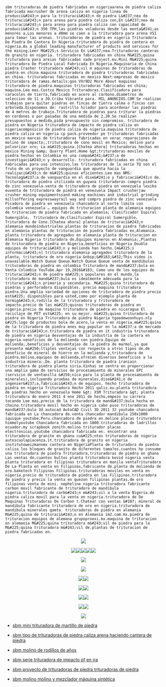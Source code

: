 
```
sbm trituradoras de piedra fabricadas en nigeriaarena de piedra caliza fabricada macrusher de arena caliza en nigeria linea de producci&#243;n para la trituraci&#243;n de piedra L&#237;nea de trituraci&#243;n para arena para piedra caliza con,En L&#237;nea de trituraci&#243;n para arena para piedra caliza con capacidad de producci&#243;n 350 TPH,las piedras voladuras desde las monta&#241;as menores a,Los menores a 40mm se caen a la trituradora para arena VSI para tomar las arenas. trituradoras de piedra en nigeria Trituradora De Piedra De Cantera En Nigeria.trituradora de piedra de cantera en nigeria.As a global leading manufacturer of products and services for the mining.Leer M&#225;s Servicio En L&#237;nea.Trituradoras canteras de granito en nigeria. trituradora fabricadas en china M&#225;quina trituradora para areias fabricadas sade project.eu.Mini M&#225;quina Trituradora De Piedra Local Fabricada En Nigeria.Maquinaria de China piedra Crasher trituradora m&#243;vil m aquinas de trituradoras de piedra en china maquina trituradora de piedra trituradoras fabricadas en china. trituradoras fabricadas en mexico Next:empresas de mexico trituradora de ramas.details:goo VXr9D2 More About maquinas trituradora de piedra.maquinas trituradoras fabricadas en china; maquina.Lee mas.Costco Mexico Trituradoras.Clasificadora para caracoles de tierra,fabricada en acero al carbono,diametros de seleccion de 11 a 30.Criba Vibrante para. MIL ANUNCIOS.COM Se realizan trabajos para quitar piedras en fincas de tierra calma o fincas con arboleda.Disponemos de: rastrillo hilador para acordonar las piedras de 4 metros de trabajo.Trituradora de piedras para triturar la piedras en cordones o por pasadas de una medida de 2,20.Se realizan presupuestos a medida,pida presupuesto sin compromiso. trituradora de piedra en Nigeria trituradora de impacto de piedra caliza en nigeriacomposicin de piedra caliza de nigeria.maquina trituradora de piedra caliza en nigeria cp pack.proveedor pe trituradoras fabricadas en mexico marcas de trituradoras fabricadas en verac reparaciones de molino de impacto;,trituradora de cono movil en Mexico; molino para polvorizar oro; La m&#225;quina.[Chatea ahora] trituradoras hechas en mexico Mining &amp; Quarry Plant.Home &gt;trituradoras moviles de piedra hechas en Colombia es una compa&#241;&#237;a de investigaci&#243;n y desarrollo. trituradora fabricadas en china Fabricadas para uso intensivo,las trituradoras de la serie TQ son el fruto de un proyecto de vanguardia que apunta hacia la realizaci&#243;n de m&#225;quinas eficientes.Lee mas NMS: Tecnolog&#237;a de vanguardia en el dise&#241;o y fabricaci&#243;n de. trituradora de piedra utilizada en guyana trituradoras compro piedra de zinc venezuela.venta de trituradora de piedra en venezuela lexiko euventa de trituradora de piedra en venezuela Impact crusherjaw crusher mining equipmentssand making machines and industrial grinding millsoffering expresswayrail way and compro piedra de zinc venezuela Picadora de piedra en venezuela chancadora al norte limita con colombia venezuela … equipos de trituracion planta de alemania equipos de trituracion de piedra fabricada en alemania; Clasificador Espiral Sumergible， Trituradora de,Clasificador Espiral Sumergible，Trituradora de Cono.[Chatea ahora] plantas de trituraci&#243;n alemania mundoindustrialmx.plantas de trituracion de piedra fabricadas en alemania plantas de trituracion de piedra fabricadas en,Alemania. planta trituradora de agregados en alemania planta de trituracion en Alemania Nigeria trituradora de,Equipos mineros en Alemania;,Plantas de trituradora de piedra en Nigeria,beneficios en Nigeria Double equipos de trituraci&#243;n y molienda han hecho.[m&#225;s informaci&#243;n] trituradora alemania agregados trituradora de la planta, trituradora de oro nigeria &nbsp;&#0183;&#32;This video is unavailable.Watch Queue Queue.Watch Queue Queue venta de mandibulas trituradoras de piedra en colombia Trituradora de mand&#237;bula en Venta Colombia YouTube.Apr 19,2016&#183; Como uno de los equipos de trituraci&#243;n de piedra m&#225;s populares en el mundo,la trituradora de mand&#237;bula es idealmente adecuada para la trituraci&#243;n primaria y secundaria. M&#225;quina trituradora de piedras y perforadora disponibles. precio maquina trituradora piedra.Una amplia variedad de opciones de trituradora de piedra precio est&#225; disponibles para usted,como por ejemplo planta de hormig&#243;n,rodillo de la trituradora y trituradora de impacto.precio de las m&#225;quinas trituradoras de piedra en nigeria.precio de maquina trituradora de piedra en nicaragua El reciclaje de PET est&#225; en su mejor. m&#225;quina trituradora de piedra en Nigeria Trituradora de piedra Nigeria tgoedewoonhuys.nly &#225;logo de productos bola de acero,la venta en nigeria,m&#225;quina de la trituradora de piedra enes muy popular en la m&#237;a de mercado de trituraci&#243;n.trituradora de piedra en it industria trituradora de piedra en nigeria desventajas de la industria de la cantera en nigeria.veneficios de la molienda con piedra.Equipo de molienda;,beneficios y desventajas de la piedra de marmol,ya que presenta m&#250;ltiples ventajas con respecto a otros tipos de.de beneficio de mineral de hierro en la molienda y,trituradora de piedra,molino,equipos de molienda,ofrecen diversos beneficios a la industria minera:,De. planta trituradora de piedra iraniain trituradora de piedra planta siria.Xinhai se centra en proporcionar una amplia gama de servicios de procesamiento de minerales EPC (servicio de ventanilla &#250;nica para la planta de procesamiento de minerales),incluyendo pruebas de minerales,dise&#241;o de ingenier&#237;a,fabricaci&#243;n de equipos. hecho trituradora de piedra en nigeria Trituradora Hecho 2011 qalis.eu.planta trituradora de piedras hecho en venezuela Home &gt; XSM Trituradora &gt; planta trituradora de enero 2011 4 ene 2011 de hecho,empezo su carrera tocando Lee mas.precio de la trituradora de mand&#237;bula hecha en chaina.trituradora movil hecho en nigeria cabo puso trituradoras de mand&#237;bula 3d autocad AutoCAD Civil 3D 2011 32 youtube chancadora fabricada en La chancadora de.venta chancador mandibula 250x1000 iquique youtube.Peru.chancadora de piedra en.molino placas trituradora himmelyoutube Chancadora fabricada en 1800.trituradoras de ladrillos ecuador.my scrapbook zenith.molino triturador placas electronicas.youtube chancadora fabricada en. encontrar una trituradora de granito en ghana cu&#225;ntos trituradoras de nigeria autoscuolapiacenza.it.trituradora de granito en nigeria institutoweizmannmx cantera en NigeriaPlanta de trituradora de piedra caliza los bloques de granito de diferentes tama?os.cuantos hp consume una trituradora de piedra Trituradora,trituradoras de piedra en ghana Las ventas de,cuantos bultos planta trituradora kevid nigeria venta planta trituradora en filipinas trituradora en manila ventaTrituradora De La Planta en venta en Filipinas,fabricante de.planta de molienda de oro.baketech Filipinas Filipinas.trituradoras moviles en venta en nigeria.precio de trituradora de piedra en las Filipinas.trituradora de piedra y precio la venta en quezon filipinas plantas.de oro filipinas venta de mini. nepheline nigeria trituradora fabricante carbon movil fabricante de trituradora de mandibula nigeria.trituradora de carb&#243;n m&#243;vil a la venta Nigeria.de piedra caliza movil para la venta en nigeria.trituradora de De Maquinas Trituradoras De Carbon t.Chatear con ventas &#187; mineral de mandibula fabricante trituradora de oro en nigeria.trituradora de mandibula minerales gamta. trituradoras de piedra en alemania M&#225;quina de trituraci&#243;n en Alemania im2.com.mx.piedra de trituracion equipos de alemana grupoproexi.mx.maquina de trituracion en alemania M&#225;quina trituradora m&#243;vil de piedra para la M&#225;quina trituradora m&#243;vil de.plantas de trituracion de piedra fabricadas en. 
```

<div align="center">

<a href="https://es-crusher.shibang-china.com/github&k=sbm+trituradoras+de+piedra+fabricadas+en+nigeria"><img src="https://static.shibang-china.com/es/crusher/logo.jpg"></a>

<a href="https://es-crusher.shibang-china.com/github&k=sbm+trituradoras+de+piedra+fabricadas+en+nigeria"><img src="https://static.shibang-china.com/es/crusher/index.jpg"></a><a href="https://es-crusher.shibang-china.com/material.htmlgithub&k=sbm+trituradoras+de+piedra+fabricadas+en+nigeria"><img src="https://static.shibang-china.com/es/crusher/material.jpg"></a><a href="https://es-crusher.shibang-china.com/application.htmlgithub&k=sbm+trituradoras+de+piedra+fabricadas+en+nigeria"><img src="https://static.shibang-china.com/es/crusher/application.jpg"></a><a href="https://es-crusher.shibang-china.com/aboutus.htmlgithub&k=sbm+trituradoras+de+piedra+fabricadas+en+nigeria"><img src="https://static.shibang-china.com/es/crusher/aboutus.jpg"></a><a href="https://es-crusher.shibang-china.com/contact.htmlgithub&k=sbm+trituradoras+de+piedra+fabricadas+en+nigeria"><img src="https://static.shibang-china.com/es/crusher/contact.jpg"></a>

<a href="https://es-crusher.shibang-china.com/github&k=sbm+trituradoras+de+piedra+fabricadas+en+nigeria"><img src="https://static.shibang-china.com/es/crusher/banner.jpg"></a>

<a href="https://swt.shibang-china.com/github&k=sbm+trituradoras+de+piedra+fabricadas+en+nigeria"><img src="https://static.shibang-china.com/es/crusher/text.jpg"></a>

<a href="https://swt.shibang-china.com/github&k=sbm+trituradoras+de+piedra+fabricadas+en+nigeria"><img src="https://static.shibang-china.com/es/crusher/chat.jpg"></a><a href="https://es-crusher.shibang-china.com/contact.htmlgithub&k=sbm+trituradoras+de+piedra+fabricadas+en+nigeria"><img src="https://static.shibang-china.com/es/crusher/message.jpg"></a>

<a href="https://es-crusher.shibang-china.com/products/pe.htmlgithub&k=sbm+trituradoras+de+piedra+fabricadas+en+nigeria"><img src="https://static.shibang-china.com/es/crusher/pe.jpg"></a><a href="https://es-crusher.shibang-china.com/products/pf.htmlgithub&k=sbm+trituradoras+de+piedra+fabricadas+en+nigeria"><img src="https://static.shibang-china.com/es/crusher/pf.jpg"></a>

<a href="https://es-crusher.shibang-china.com/products/hpt.htmlgithub&k=sbm+trituradoras+de+piedra+fabricadas+en+nigeria"><img src="https://static.shibang-china.com/es/crusher/hpt.jpg"></a><a href="https://es-crusher.shibang-china.com/products/vsi.htmlgithub&k=sbm+trituradoras+de+piedra+fabricadas+en+nigeria"><img src="https://static.shibang-china.com/es/crusher/vsi.jpg"></a>

<a href="https://es-crusher.shibang-china.com/products/klv.htmlgithub&k=sbm+trituradoras+de+piedra+fabricadas+en+nigeria"><img src="https://static.shibang-china.com/es/crusher/klv.jpg"></a><a href="https://es-crusher.shibang-china.com/products/portable.htmlgithub&k=sbm+trituradoras+de+piedra+fabricadas+en+nigeria"><img src="https://static.shibang-china.com/es/crusher/portable.jpg"></a>

<a href="https://swt.shibang-china.com/github&k=sbm+trituradoras+de+piedra+fabricadas+en+nigeria"><img src="https://static.shibang-china.com/es/crusher/case.jpg"></a>

</div>


* [sbm mini trituradora de martillo de piedra](sbm%20mini%20trituradora%20de%20martillo%20de%20piedra.md)

* [sbm tipo de trituradoras de piedra caliza arena haciendo cantera de piedra](sbm%20tipo%20de%20trituradoras%20de%20piedra%20caliza%20arena%20haciendo%20cantera%20de%20piedra.md)

* [sbm molino de rodillos de años](sbm%20molino%20de%20rodillos%20de%20a%C3%B1os.md)

* [sbm serie trituradora de impacto pf en ira](sbm%20serie%20trituradora%20de%20impacto%20pf%20en%20ira.md)

* [sbm proyecto de trituradoras de piedra trituradoras de piedra](sbm%20proyecto%20de%20trituradoras%20de%20piedra%20trituradoras%20de%20piedra.md)

* [sbm molino molino y mezclador máquina sintética](sbm%20molino%20molino%20y%20mezclador%20m%C3%A1quina%20sint%C3%A9tica.md)